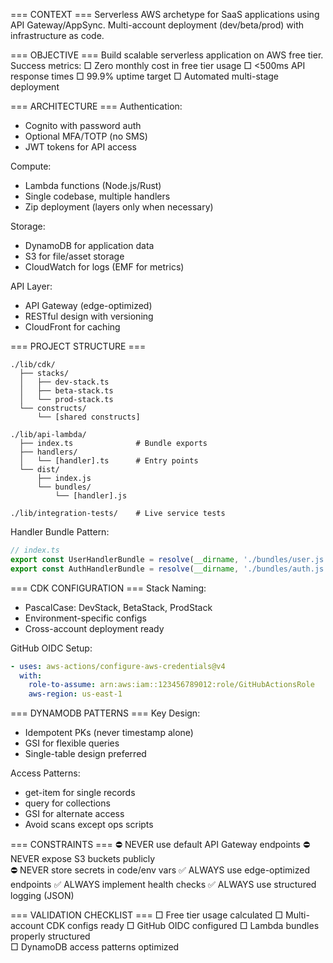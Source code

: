 === CONTEXT ===
Serverless AWS archetype for SaaS applications using API Gateway/AppSync.
Multi-account deployment (dev/beta/prod) with infrastructure as code.

=== OBJECTIVE ===
Build scalable serverless application on AWS free tier.
Success metrics:
□ Zero monthly cost in free tier usage
□ <500ms API response times
□ 99.9% uptime target
□ Automated multi-stage deployment

=== ARCHITECTURE ===
Authentication:
- Cognito with password auth
- Optional MFA/TOTP (no SMS)
- JWT tokens for API access

Compute:
- Lambda functions (Node.js/Rust)
- Single codebase, multiple handlers
- Zip deployment (layers only when necessary)

Storage:
- DynamoDB for application data
- S3 for file/asset storage
- CloudWatch for logs (EMF for metrics)

API Layer:
- API Gateway (edge-optimized)
- RESTful design with versioning
- CloudFront for caching

=== PROJECT STRUCTURE ===
```
./lib/cdk/
  ├── stacks/
  │   ├── dev-stack.ts
  │   ├── beta-stack.ts
  │   └── prod-stack.ts
  └── constructs/
      └── [shared constructs]

./lib/api-lambda/
  ├── index.ts              # Bundle exports
  ├── handlers/
  │   └── [handler].ts      # Entry points
  └── dist/
      ├── index.js
      └── bundles/
          └── [handler].js

./lib/integration-tests/    # Live service tests
```

Handler Bundle Pattern:
```typescript
// index.ts
export const UserHandlerBundle = resolve(__dirname, './bundles/user.js')
export const AuthHandlerBundle = resolve(__dirname, './bundles/auth.js')
```

=== CDK CONFIGURATION ===
Stack Naming:
- PascalCase: DevStack, BetaStack, ProdStack
- Environment-specific configs
- Cross-account deployment ready

GitHub OIDC Setup:
```yaml
- uses: aws-actions/configure-aws-credentials@v4
  with:
    role-to-assume: arn:aws:iam::123456789012:role/GitHubActionsRole
    aws-region: us-east-1
```

=== DYNAMODB PATTERNS ===
Key Design:
- Idempotent PKs (never timestamp alone)
- GSI for flexible queries
- Single-table design preferred

Access Patterns:
- get-item for single records
- query for collections
- GSI for alternate access
- Avoid scans except ops scripts

=== CONSTRAINTS ===
⛔ NEVER use default API Gateway endpoints
⛔ NEVER expose S3 buckets publicly  
⛔ NEVER store secrets in code/env vars
✅ ALWAYS use edge-optimized endpoints
✅ ALWAYS implement health checks
✅ ALWAYS use structured logging (JSON)

=== VALIDATION CHECKLIST ===
□ Free tier usage calculated
□ Multi-account CDK configs ready
□ GitHub OIDC configured
□ Lambda bundles properly structured  
□ DynamoDB access patterns optimized